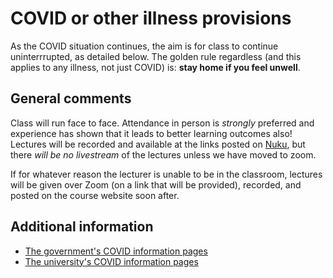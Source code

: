 # COVID or other illness provisions
As the COVID situation continues, the aim is for class to continue uninterrrupted, as detailed below. The golden rule regardless (and this applies to any illness, not just COVID) is: **stay home if you feel unwell**.

## General comments
Class will run face to face. Attendance in person is _strongly_ preferred and experience has shown that it leads to better learning outcomes also! Lectures will be recorded and available at the links posted on [Nuku](https://www.wgtn.ac.nz/students/tools-and-help/nuku "VUW Nuku"), but there *will be no livestream* of the lectures unless we have moved to zoom.

If for whatever reason the lecturer is unable to be in the classroom, lectures will be given over Zoom (on a link that will be provided), recorded, and posted on the course website soon after.

## Additional information
+ [The government's COVID information pages](https://covid19.govt.nz/ "NZ government's COVID information pages")
+ [The university's COVID information pages](https://www.wgtn.ac.nz/covid-19 "Vic's COVID information pages")

